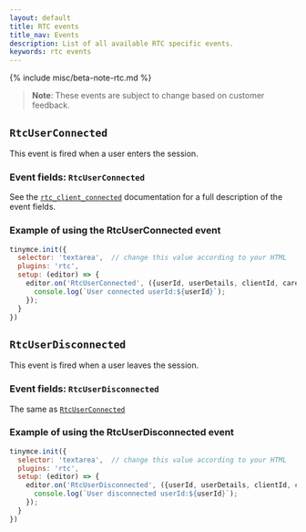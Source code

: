 ```yaml
---
layout: default
title: RTC events
title_nav: Events
description: List of all available RTC specific events.
keywords: rtc events
---
```


{% include misc/beta-note-rtc.md %}

> **Note**: These events are subject to change based on customer feedback.

## `RtcUserConnected`

This event is fired when a user enters the session.

### Event fields: `RtcUserConnected`

See the [`rtc_client_connected`]({{site.baseurl}}/rtc/configuration#rtc_client_connected) documentation for a full description of the event fields.

### Example of using the RtcUserConnected event

```js
tinymce.init({
  selector: 'textarea',  // change this value according to your HTML
  plugins: 'rtc',
  setup: (editor) => {
    editor.on('RtcUserConnected', ({userId, userDetails, clientId, caretNumber, clientInfo}) => {
      console.log(`User connected userId:${userId}`);
    });
  }
})
```

## `RtcUserDisconnected`

This event is fired when a user leaves the session.

### Event fields: `RtcUserDisconnected`

The same as [`RtcUserConnected`](#RtcUserConnected)

### Example of using the RtcUserDisconnected event

```js
tinymce.init({
  selector: 'textarea',  // change this value according to your HTML
  plugins: 'rtc',
  setup: (editor) => {
    editor.on('RtcUserDisconnected', ({userId, userDetails, clientId, caretNumber, clientInfo}) => {
      console.log(`User disconnected userId:${userId}`);
    });
  }
})
```